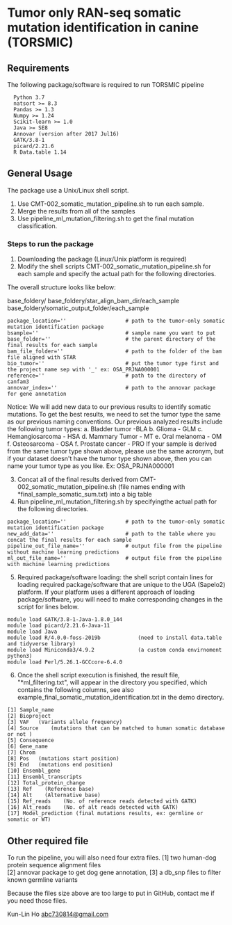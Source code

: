 # Tumor only RAN-seq somatic mutation identification in canine (TORSMIC)

## **Requirements**

The following package/software is required to run TORSMIC pipeline

```
  Python 3.7
  natsort >= 8.3
  Pandas >= 1.3
  Numpy >= 1.24
  Scikit-learn >= 1.0
  Java >= SE8
  Annovar (version after 2017 Jul16)
  GATK/3.8-1
  picard/2.21.6
  R Data.table 1.14
```

## **General Usage**

The package use a Unix/Linux shell script.

1. Use CMT-002_somatic_mutation_pipeline.sh to run each sample.
2. Merge the results from all of the samples
3. Use pipeline_ml_mutation_filtering.sh to get the final mutation classification.

### Steps to run the package

1. Downloading the package (Linux/Unix platform is required)
2. Modify the shell scripts CMT-002_somatic_mutation_pipeline.sh for each sample and specify the actual path for the following directories.

The overall structure looks like below:

base_foldery/
base_foldery/star_align_bam_dir/each_sample
base_foldery/somatic_output_folder/each_sample

```
package_location=''                   # path to the tumor-only somatic mutation identification package
bsample=''                            # sample name you want to put
base_folder=''                        # the parent directory of the final results for each sample
bam_file_folder=''                    # path to the folder of the bam file aligned with STAR
bio_tumor=''                          # put the tumor type first and the project name sep with '_' ex: OSA_PRJNA000001
reference=''                          # path to the directory of canfam3
annovar_index=''                      # path to the annovar package for gene annotation
```

Notice:
We will add new data to our previous results to identify somatic mutations. To get the best results, we need to set the tumor type the same as our previous naming conventions. Our previous analyzed results include the following tumor types:
a. Bladder tumor -BLA
b. Glioma - GLM
c. Hemangiosarcoma - HSA
d. Mammary Tumor - MT
e. Oral melanoma - OM
f. Osteosarcoma - OSA
f. Prostate cancer - PRO
If your sample is derived from the same tumor type shown above, please use the same acronym, but if your dataset doesn't have the tumor type shown above, then you can name your tumor type as you like. Ex: OSA_PRJNA000001

3. Concat all of the final results derived from CMT-002_somatic_mutation_pipeline.sh (file names ending with \*final_sample_somatic_sum.txt) into a big table
4. Run pipeline_ml_mutation_filtering.sh by specifyingthe actual path for the following directories.

```
package_location=''                   # path to the tumor-only somatic mutation identification package
new_add_data=''                       # path to the table where you concat the final results for each sample
pipeline_out_file_name=''             # output file from the pipeline without machine learning predictions
ml_out_file_name=''                   # output file from the pipeline with machine learning predictions
```

5.  Required package/software loading: the shell script contain lines for loading required package/software that are unique to the UGA (Sapelo2) platform. If your platform uses a different approach of loading package/software, you will need to make corresponding changes in the script for lines below.

```
module load GATK/3.8-1-Java-1.8.0_144
module load picard/2.21.6-Java-11
module load Java
module load R/4.0.0-foss-2019b            (need to install data.table and tidyverse library)
module load Miniconda3/4.9.2              (a custom conda envirnoment python3)
module load Perl/5.26.1-GCCcore-6.4.0
```

6.  Once the shell script execution is finished, the result file, "\*ml_filtering.txt", will appear in the directory you specified, which contains the following columns, see also example_final_somatic_mutation_identification.txt in the demo directory.

```
[1] Sample_name
[2] Bioproject
[3] VAF   (Variants allele frequency)
[4] Source    (mutations that can be matched to human somatic database or not )
[5] Consequence
[6] Gene_name
[7] Chrom
[8] Pos   (mutations start position)
[9] End   (mutations end position)
[10] Ensembl_gene
[11] Ensembl_transcripts
[12] Total_protein_change
[13] Ref    (Reference base)
[14] Alt    (Alternative base)
[15] Ref_reads    (No. of reference reads detected with GATK)
[16] Alt_reads    (No. of alt reads detected with GATK)
[17] Model_prediction (final mutations results, ex: germline or somatic or WT)

```

## **Other required file**

To run the pipeline, you will also need four extra files.
[1] two human-dog protein sequence alignment files  
[2] annovar package to get dog gene annotation,
[3] a db_snp files to filter known germline variants

Because the files size above are too large to put in GitHub, contact me if you need those files.

Kun-Lin Ho <abc730814@gmail.com>
